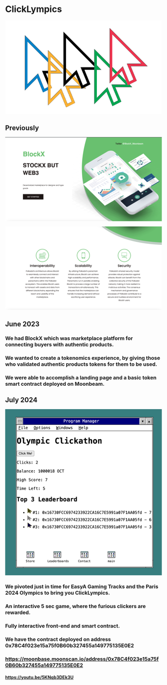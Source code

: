 # ClickLympics

![alt text](./images/olympicwhite.png "ClickLympics 1")


## Previously


![alt text](./images/block.png "Block 1")

![alt text](./images/block2.png "Block 2")
## June 2023
### We had BlockX which was marketplace platform for connecting buyers with authentic products.
### We wanted to create a tokenomics experience, by giving those who validated authentic products tokens for them to be used.
### We were able to accomplish a landing page and a basic token smart contract deployed on Moonbeam.


## July 2024

![alt text](./images/clickathon.png "Clickathon 1")

### We pivoted just in time for EasyA Gaming Tracks and the Paris 2024 Olympics to bring you ClickLympics.
### An interactive 5 sec game, where the furious clickers are rewarded.
### Fully interactive front-end and smart contract.
### We have the contract deployed on address  0x78C4f023e15a75f0B60b327455a149775135E0E2 
### https://moonbase.moonscan.io/address/0x78C4f023e15a75f0B60b327455a149775135E0E2


#### https://youtu.be/5KNqb3DEk3U